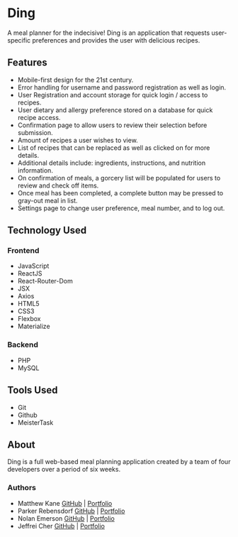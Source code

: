 # Ding
A meal planner for the indecisive! Ding is an application that requests user-specific preferences and provides the user with delicious recipes.

## Features

* Mobile-first design for the 21st century.
* Error handling for username and password registration as well as login.
* User Registration and account storage for quick login / access to recipes.
* User dietary and allergy preference stored on a database for quick recipe access.
* Confirmation page to allow users to review their selection before submission. 
* Amount of recipes a user wishes to view.
* List of recipes that can be replaced as well as clicked on for more details.
* Additional details include: ingredients, instructions, and nutrition information.
* On confirmation of meals, a gorcery list will be populated for users to review and check off items.
* Once meal has been completed, a complete button may be pressed to gray-out meal in list.
* Settings page to change user preference, meal number, and to log out.

## Technology Used

### Frontend

* JavaScript
* ReactJS
* React-Router-Dom
* JSX
* Axios
* HTML5
* CSS3
* Flexbox
* Materialize

### Backend

* PHP
* MySQL

## Tools Used

* Git
* Github
* MeisterTask

## About

Ding is a full web-based meal planning application created by a team of four developers over a period of six weeks.

### Authors 

* Matthew Kane [GitHub](https://github.com/kaneMJ) | [Portfolio](http://matthewjkane.com/)
* Parker Rebensdorf [GitHub](https://github.com/PDRX91) | [Portfolio](https://parkerrebensdorf.com/)
* Nolan Emerson [GitHub](https://github.com/nolanemerson) | [Portfolio](https://nolanemerson.com/)
* Jeffrei Cher [GitHub](https://github.com/jeffreicher) | [Portfolio](https://jeffreicher.com/)
